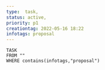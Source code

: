 ```yaml
---
type:  task,
status: active,
priority: p1
creationtag: 2022-05-16 18:22
infotags: proposal
---
```

```dataview 
TASK
FROM ""
WHERE contains(infotags,"proposal")
```

